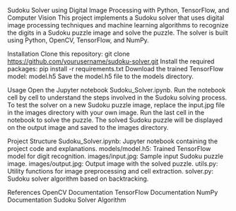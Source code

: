 Sudoku Solver using Digital Image Processing with Python, TensorFlow, and Computer Vision
This project implements a Sudoku solver that uses digital image processing techniques and machine learning algorithms to recognize the digits in a Sudoku puzzle image and solve the puzzle. The solver is built using Python, OpenCV, TensorFlow, and NumPy.

Installation
Clone this repository: git clone https://github.com/yourusername/sudoku-solver.git
Install the required packages: pip install -r requirements.txt
Download the trained TensorFlow model: model.h5
Save the model.h5 file to the models directory.


Usage
Open the Jupyter notebook Sudoku_Solver.ipynb.
Run the notebook cell by cell to understand the steps involved in the Sudoku solving process.
To test the solver on a new Sudoku puzzle image, replace the input.jpg file in the images directory with your own image.
Run the last cell in the notebook to solve the puzzle.
The solved Sudoku puzzle will be displayed on the output image and saved to the images directory.


Project Structure
Sudoku_Solver.ipynb: Jupyter notebook containing the project code and explanations.
models/model.h5: Trained TensorFlow model for digit recognition.
images/input.jpg: Sample input Sudoku puzzle image.
images/output.jpg: Output image with the solved puzzle.
utils.py: Utility functions for image preprocessing and cell extraction.
solver.py: Sudoku solver algorithm based on backtracking.


References
OpenCV Documentation
TensorFlow Documentation
NumPy Documentation
Sudoku Solver Algorithm
